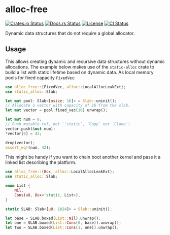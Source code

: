 # alloc-free

[![Crates.io Status](https://img.shields.io/crates/v/alloc-free.svg)](https://crates.io/crates/alloc-free)
[![Docs.rs Status](https://docs.rs/alloc-free/badge.svg)](https://docs.rs/alloc-free/)
[![License](https://img.shields.io/badge/license-MIT-blue.svg)](https://raw.githubusercontent.com/HeroicKatora/alloc-free/LICENSE)
[![CI Status](https://api.cirrus-ci.com/github/HeroicKatora/alloc-free.svg)](https://cirrus-ci.com/github/HeroicKatora/alloc-free)

Dynamic data structures that do not require a global allocator.

## Usage

This allows creating dynamic and recursive data structures without dynamic
allocations. The example below makes use of the `static-alloc` crate to build a
list with static lifetime based on dynamic data. As local memory pools for
fixed capacity `FixedVec`:

```rust
use alloc_free::{FixedVec, alloc::LocalAllocLeakExt};
use static_alloc::Slab;

let mut pool: Slab<[usize; 16]> = Slab::uninit();
// Allocate a vector with capacity of 16 from the slab.
let mut vector = pool.fixed_vec(16).unwrap();

let mut num = 0;
// Push mutable ref, not `'static`, `Copy` nor `Clone`!
vector.push(&mut num);
*vector[0] = 42;

drop(vector);
assert_eq!(num, 42);
```

This might be handy if you want to chain boot another kernel and pass it a
linked list describing the platform.

```rust
use alloc_free::{Box, alloc::LocalAllocLeakExt};
use static_alloc::Slab;

enum List {
    Nil,
    Cons(u8, Box<'static, List>),
}

static SLAB: Slab<[u8; 1024]> = Slab::uninit();

let base = SLAB.boxed(List::Nil).unwrap();
let one = SLAB.boxed(List::Cons(0, base)).unwrap();
let two = SLAB.boxed(List::Cons(1, one)).unwrap();
```

